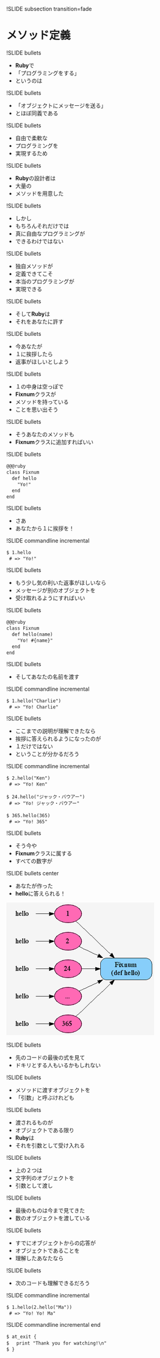 !SLIDE subsection transition=fade
# メソッド定義

!SLIDE bullets
* <strong class='ruby'>Ruby</strong>で
* 「プログラミングをする」
* というのは

!SLIDE bullets
* 「オブジェクトにメッセージを送る」
* とほぼ同義である

!SLIDE bullets
* 自由で柔軟な
* プログラミングを
* 実現するため

!SLIDE bullets
* <strong class='ruby'>Ruby</strong>の設計者は
* 大量の
* メソッドを用意した

!SLIDE bullets
* しかし
* もちろんそれだけでは
* 真に自由なプログラミングが
* できるわけではない

!SLIDE bullets
* 独自メソッドが
* 定義できてこそ
* 本当のプログラミングが
* 実現できる

!SLIDE bullets
* そして<strong class='ruby'>Ruby</strong>は
* それをあなたに許す

!SLIDE bullets
* 今あなたが
* １に挨拶したら
* 返事がほしいとしよう

!SLIDE bullets
* １の中身は空っぽで
* <strong class='green'>Fixnum</strong>クラスが
* メソッドを持っている
* ことを思い出そう


!SLIDE bullets
* そうあなたのメソッドも
* <strong class='green'>Fixnum</strong>クラスに追加すればいい

!SLIDE bullets

    @@@ruby
    class Fixnum
      def hello
        "Yo!"
      end
    end

!SLIDE bullets
* さあ
* あなたから１に挨拶を！

!SLIDE commandline incremental

    $ 1.hello
     # => "Yo!"

!SLIDE bullets
* もう少し気の利いた返事がほしいなら
* メッセージが別のオブジェクトを
* 受け取れるようにすればいい

!SLIDE bullets

    @@@ruby
    class Fixnum
      def hello(name)
        "Yo! #{name}"
      end
    end

!SLIDE bullets
* そしてあなたの名前を渡す

!SLIDE commandline incremental

    $ 1.hello("Charlie")
     # => "Yo! Charlie"

!SLIDE bullets
* ここまでの説明が理解できたなら
* 挨拶に答えられるようになったのが
* １だけではない
* ということが分かるだろう

!SLIDE commandline incremental

    $ 2.hello("Ken")
     # => "Yo! Ken"

    $ 24.hello("ジャック・バウアー")
     # => "Yo! ジャック・バウアー"

    $ 365.hello(365)
     # => "Yo! 365"

!SLIDE bullets
* そう今や
* <strong class='green'>Fixnum</strong>クラスに属する
* すべての数字が

!SLIDE bullets center
* あなたが作った
* <strong class='orange'>hello</strong>に答えられる！


![method](img01.png)

!SLIDE bullets
* 先のコードの最後の式を見て
* ドキリとする人もいるかもしれない

!SLIDE bullets
* メソッドに渡すオブジェクトを
* 「引数」と呼ぶけれども

!SLIDE bullets
* 渡されるものが
* オブジェクトである限り
* <strong class='ruby'>Ruby</strong>は
* それを引数として受け入れる

!SLIDE bullets
* 上の２つは
* 文字列のオブジェクトを
* 引数として渡し

!SLIDE bullets
* 最後のものは今まで見てきた
* 数のオブジェクトを渡している

!SLIDE bullets
* すでにオブジェクトからの応答が
* オブジェクトであることを
* 理解したあなたなら

!SLIDE bullets
* 次のコードも理解できるだろう

!SLIDE commandline incremental

    $ 1.hello(2.hello("Ma"))
     # => "Yo! Yo! Ma"


!SLIDE commandline incremental end

    $ at_exit {
    $ 　print "Thank you for watching!\n"
    $ }

